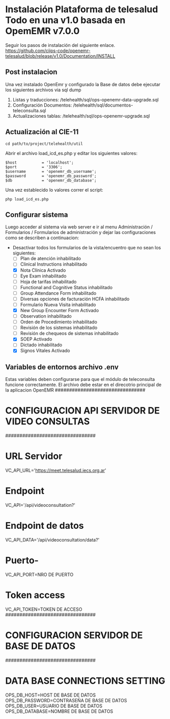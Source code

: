 # Instalación Plataforma de telesalud Todo en una v1.0 basada en OpemEMR  v7.0.0 

Seguir los pasos de instalación del siguiente enlace. https://github.com/ciips-code/openemr-telesalud/blob/release/v1.0/Documentation/INSTALL

## Post instalacion 
Una vez instalado OpenEmr y configurado la Base de datos debe ejecutar los siguientes archivos via sql dump
1. Listas y traducciones: /telehealth/sql/ops-openemr-data-upgrade.sql
1. Configuración Documentos: /telehealth/sql/documentos-teleconsulta.sql
1. Actualizaciones tablas: /telehealth/sql/ops-openemr-upgrade.sql


## Actualización al CIE-11
```
cd path/to/project/telehealth/util
```
Abrir el archivo load_icd_es.php y editar los siguientes valores:
```
$host           = 'localhost';
$port           = '3306';
$username       = 'openemr_db_username';
$password       = 'openemr_db_password';
$db             = 'openemr_db_database';
```

Una vez establecido lo valores correr el script:
```
php load_icd_es.php
```


## Configurar sistema
Luego acceder al sistema via web server e ir al menu Administración / Formularios / Formularios de administración y dejar las configuraciones  como se describen a continuacion: 
- Desactivar todos los formularios de la vista/encuentro que no sean los siguientes:
    - [ ] Plan de atención	    inhabilitado	
    - [ ] Clinical Instructions	inhabilitado
    - [X] Nota Clínica	        Activado 
    - [ ] Eye Exam	            inhabilitado 
    - [ ] Hoja de tarifas	    inhabilitado 
    - [ ] Functional and Cognitive Status	inhabilitado 
    - [ ] Group Attendance Form	inhabilitado 
    - [ ] Diversas opciones de facturación HCFA	inhabilitado 
    - [ ] Formulario Nueva Visita	inhabilitado 
    - [X] New Group Encounter Form	Activado 
    - [ ] Observation	            inhabilitado 
    - [ ] Orden de Procedimiento	inhabilitado 
    - [ ] Revisión de los sistemas	inhabilitado 
    - [ ] Revisión de chequeos de sistemas	inhabilitado 
    - [X] SOEP	                    Activado 
    - [ ] Dictado	                inhabilitado 
    - [X] Signos Vitales	        Activado

## Variables de entornos archivo .env
Estas variables deben configurarse para que el módulo de teleconsulta funcione correctamente. El archivo debe estar en el direcotrio principal de la aplicacion OpenEMR 
################################
# CONFIGURACION API SERVIDOR DE VIDEO CONSULTAS
################################
# URL Servidor
VC_API_URL='https://meet.telesalud.iecs.org.ar'
# Endpoint 
VC_API='/api/videoconsultation?'
# Endpoint de datos
VC_API_DATA='/api/videoconsultation/data?'
# Puerto-
VC_API_PORT=NRO DE PUERTO
# Token access
VC_API_TOKEN=TOKEN DE ACCESO
################################
# CONFIGURACION SERVIDOR DE BASE DE DATOS
################################
# DATA BASE CONNECTIONS SETTING
OPS_DB_HOST=HOST DE BASE DE DATOS
OPS_DB_PASSWORD=CONTRASEÑA DE BASE DE DATOS
OPS_DB_USER=USUARIO DE BASE DE DATOS
OPS_DB_DATABASE=NOMBRE DE BASE DE DATOS